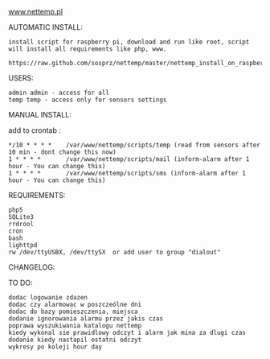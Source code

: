 www.nettemp.pl

AUTOMATIC INSTALL:

    install script for raspberry pi, download and run like root, script will install all requirements like php, www.
    
    https://raw.github.com/sosprz/nettemp/master/nettemp_install_on_raspberry_pi.sh

USERS:

    admin admin - access for all
    temp temp - access only for sensors settings



MANUAL INSTALL:

add to crontab :

    */10 * * * *    /var/www/nettemp/scripts/temp (read from sensors after 10 min - dont change this now)
    1 * * * *       /var/www/nettemp/scripts/mail (inform-alarm after 1 hour - You can change this) 
    1 * * * *       /var/www/nettemp/scripts/sms (inform-alarm after 1 hour - You can change this) 

REQUIREMENTS:

    php5
    SQLite3
    rrdrool
    cron
    bash
    lighttpd
    rw /dev/ttyUSBX, /dev/ttySX  or add user to group "dialout"



CHANGELOG:


TO DO:
    
    dodac logowanie zdazen 
    dodac czy alarmowac w poszczeólne dni
    dodac do bazy pomieszczenia, miejsca
    dodanie ignorowania alarmu przez jakis czas
    poprawa wyszukiwania katalogu nettemp
    kiedy wykonal sie prawidlowy odczyt i alarm jak mina za dlugi czas
    dodanie kiedy nastapil ostatni odczyt
    wykresy po koleji hour day
    




